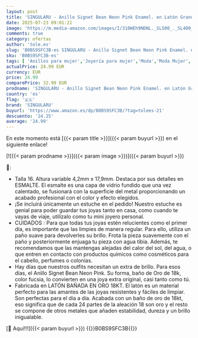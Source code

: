 ```yaml
---
layout: post
title: 'SINGULARU - Anillo Signet Bean Neon Pink Enamel. en Latón Grande con Acabado Baño de Oro de 18 Kt y Fucsia. Talla 16'
date: 2025-07-23 09:01:21
image: 'https://m.media-amazon.com/images/I/310WEh9NDNL._SL500_._SL400_.jpg'
comments: true
category: ofertas
author: 'tole.es'
slug: 'B0BS9SFC3B-es SINGULARU - Anillo Signet Bean Neon Pink Enamel. en Latón...'
sku: 'B0BS9SFC3B-es'
tags: [ 'Anillos para mujer','Joyería para mujer','Moda','Moda Mujer','singularu','🇪🇸', ]
actualPrice: 24.99 EUR
currency: EUR
price: 24.99
comparePrice: 32.99 EUR
prodname: 'SINGULARU - Anillo Signet Bean Neon Pink Enamel. en Latón Grande con Acabado Baño de Oro de 18 Kt y Fucsia. Talla 16'
country: 'es'
flag: '🇪🇸'
brand: 'SINGULARU'
buyurl: 'https://www.amazon.es/dp/B0BS9SFC3B/?tag=tolees-21'
descuento: '24.25'
average: '24.99'
---
```


En este momento está [{{< param title >}}]({{< param buyurl >}}) en el siguiente enlace!

[![{{< param prodname >}}]({{< param image >}})]({{< param buyurl >}})

🔎:

- Talla 16. Altura variable 4,2mm x 17,9mm. Destaca por sus detalles en ESMALTE. El esmalte es una capa de vidrio fundido que una vez calentado, se fusionará con la superficie del metal proporcionando un acabado profesional con el color y efecto elegidos.
- ¡Se incluirá únicamente un estuche en el pedido! Nuestro estuche es genial para poder guardar tus joyas tanto en casa, como cuando te vayas de viaje, utilízalo como tu mini joyero personal.
- CUIDADOS : Para que todas tus joyas estén relucientes como el primer día, es importante que las limpies de manera regular. Para ello, utiliza un paño suave para devolverles su brillo. Frota la pieza suavemente con el paño y posteriormente enjuaga tu pieza con agua tibia. Además, te recomendamos que las mantengas alejadas del calor del sol, del agua, o que entren en contacto con productos químicos como cosméticos para el cabello, perfumes o colonias.
- Hay días que nuestros outfits necesitan un extra de brillo. Para esos días, el Anillo Signet Bean Neon Pink. Su forma, baño de Oro de 18k, color fucsia, lo convierten en una joya extra original, casi tanto como tú.
- Fabricada en LATÓN BAÑADA EN ORO 18KT. El latón es un material perfecto para las amantes de las joyas resistentes y fáciles de limpiar. Son perfectas para el día a día. Acabada con un baño de oro de 18kt, eso significa que de cada 24 partes de la aleación 18 son oro y el resto se compone de otros metales que añaden estabilidad, dureza y un brillo inigualable.

[🛒 Aquí!!!]({{< param buyurl >}})
{{<world>}}B0BS9SFC3B{{</world>}}
